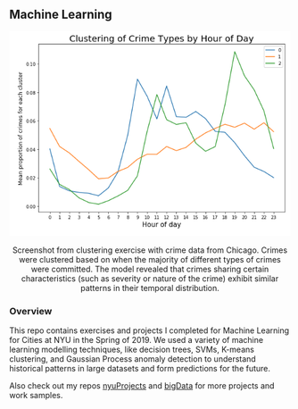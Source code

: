 ## Machine Learning

<p align="center">
  <img src="images/crime.png" width="600">
</p>

<p align="center">Screenshot from clustering exercise with crime data from Chicago. Crimes were clustered based on when the majority of different types of crimes were committed. The model revealed that crimes sharing certain characteristics (such as severity or nature of the crime) exhibit similar patterns in their temporal distribution.</p>


### Overview

This repo contains exercises and projects I completed for Machine Learning for Cities at NYU in the Spring of 2019. We used a variety of machine learning modelling techniques, like decision trees, SVMs, K-means clustering, and Gaussian Process anomaly detection to understand historical patterns in large datasets and form predictions for the future.

Also check out my repos [nyuProjects](https://github.com/seeess1/nyuProjects "nyuProjects") and [bigData](https://github.com/seeess1/bigData "bigData") for more projects and work samples.